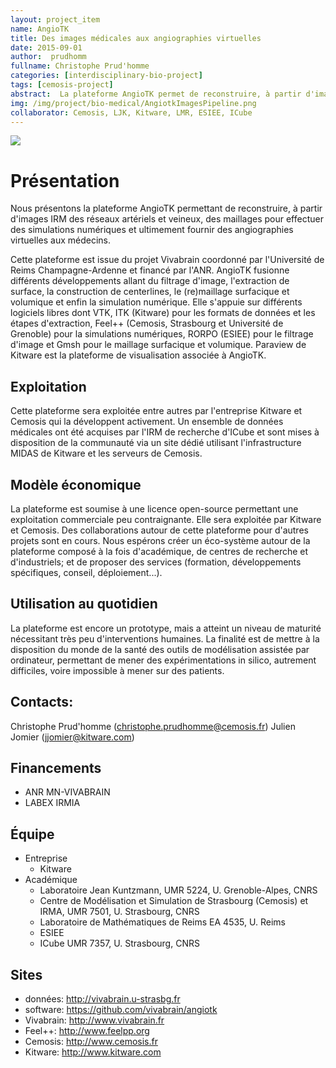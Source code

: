 ```yaml
---
layout: project_item
name: AngioTK
title: Des images médicales aux angiographies virtuelles
date: 2015-09-01
author:  prudhomm
fullname: Christophe Prud'homme
categories: [interdisciplinary-bio-project]
tags: [cemosis-project]
abstract:  La plateforme AngioTK permet de reconstruire, à partir d'images IRM des réseaux artériels et veineux, des maillages pour effectuer des simulations numériques et ultimement fournir des angiographies virtuelles aux médecins.
img: /img/project/bio-medical/AngiotkImagesPipeline.png
collaborator: Cemosis, LJK, Kitware, LMR, ESIEE, ICube
---
```


![](/img/project/bio-medical/AngiotkImagesPipeline.png)

# Présentation

Nous présentons la plateforme AngioTK permettant de reconstruire, à partir d'images IRM des réseaux artériels et veineux, des maillages pour effectuer des simulations numériques et ultimement fournir des angiographies virtuelles aux médecins.

Cette plateforme est issue du projet Vivabrain coordonné par l'Université de Reims Champagne-Ardenne et financé par l'ANR. AngioTK fusionne différents développements allant du filtrage d'image, l'extraction de surface, la construction de centerlines, le (re)maillage surfacique et volumique et enfin la simulation numérique. Elle s'appuie sur différents logiciels libres dont VTK, ITK (Kitware) pour les formats de données et les étapes d'extraction, Feel++ (Cemosis, Strasbourg et Université de Grenoble) pour la simulations numériques, RORPO (ESIEE) pour le filtrage d'image et Gmsh pour le maillage surfacique et volumique. Paraview de Kitware est la plateforme de visualisation associée à AngioTK.

## Exploitation

Cette plateforme sera exploitée entre autres par l'entreprise Kitware et Cemosis qui la développent activement. Un ensemble de données médicales ont été acquises par l'IRM de recherche d'ICube et sont mises à disposition de la communauté via un site dédié utilisant l'infrastructure MIDAS de Kitware et les serveurs de Cemosis.

## Modèle économique

La plateforme est soumise à une licence open-source permettant une exploitation commerciale peu contraignante. Elle sera exploitée par Kitware et Cemosis. Des collaborations autour de cette plateforme pour d'autres projets sont en cours. Nous espérons créer un éco-système autour de la plateforme composé à la fois d'académique,  de centres de recherche et d'industriels; et de proposer des services (formation, développements spécifiques, conseil, déploiement...).

## Utilisation au quotidien

La plateforme est encore un prototype, mais a atteint un niveau de maturité nécessitant très peu d'interventions humaines. La finalité est de mettre à la disposition du monde de la santé des outils de modélisation assistée par ordinateur, permettant de mener des expérimentations in silico, autrement difficiles, voire impossible à mener sur des patients.

## Contacts:
Christophe Prud'homme (christophe.prudhomme@cemosis.fr)
Julien Jomier (jjomier@kitware.com)

## Financements

 - ANR MN-VIVABRAIN
 - LABEX IRMIA

## Équipe

 - Entreprise
   - Kitware
 - Académique
   - Laboratoire Jean Kuntzmann, UMR 5224, U. Grenoble-Alpes, CNRS
   - Centre de Modélisation et Simulation de Strasbourg (Cemosis) et IRMA, UMR 7501, U. Strasbourg, CNRS
   - Laboratoire de Mathématiques de Reims EA 4535, U. Reims
   - ESIEE
   - ICube UMR 7357, U. Strasbourg, CNRS

## Sites
 - données: http://vivabrain.u-strasbg.fr
 - software: https://github.com/vivabrain/angiotk
 - Vivabrain: http://www.vivabrain.fr
 - Feel++: http://www.feelpp.org
 - Cemosis: http://www.cemosis.fr
 - Kitware: http://www.kitware.com
